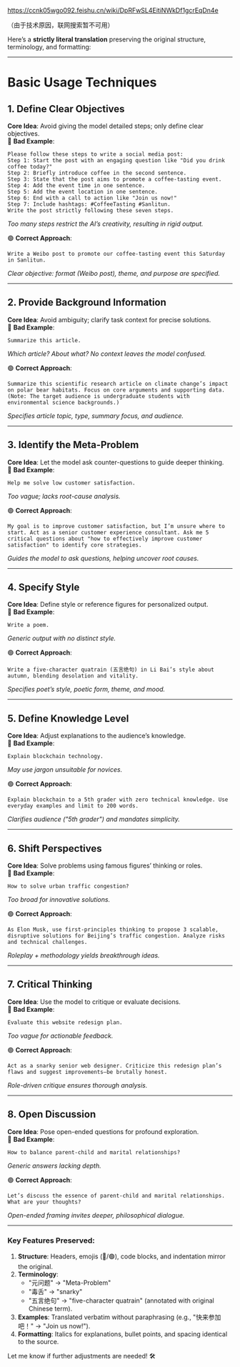 https://ccnk05wgo092.feishu.cn/wiki/DpRFwSL4EitiNWkDf1gcrEqDn4e

（由于技术原因，联网搜索暂不可用）

Here’s a **strictly literal translation** preserving the original structure, terminology, and formatting:

---

# Basic Usage Techniques  

## 1. **Define Clear Objectives**  
**Core Idea**: Avoid giving the model detailed steps; only define clear objectives.  
🔴 **Bad Example**:  
```text  
Please follow these steps to write a social media post:  
Step 1: Start the post with an engaging question like "Did you drink coffee today?"  
Step 2: Briefly introduce coffee in the second sentence.  
Step 3: State that the post aims to promote a coffee-tasting event.  
Step 4: Add the event time in one sentence.  
Step 5: Add the event location in one sentence.  
Step 6: End with a call to action like "Join us now!"  
Step 7: Include hashtags: #CoffeeTasting #Sanlitun.  
Write the post strictly following these seven steps.  
```  
*Too many steps restrict the AI’s creativity, resulting in rigid output.*  

🟢 **Correct Approach**:  
```text  
Write a Weibo post to promote our coffee-tasting event this Saturday in Sanlitun.  
```  
*Clear objective: format (Weibo post), theme, and purpose are specified.*  

---

## 2. **Provide Background Information**  
**Core Idea**: Avoid ambiguity; clarify task context for precise solutions.  
🔴 **Bad Example**:  
```text  
Summarize this article.  
```  
*Which article? About what? No context leaves the model confused.*  

🟢 **Correct Approach**:  
```text  
Summarize this scientific research article on climate change’s impact on polar bear habitats. Focus on core arguments and supporting data. (Note: The target audience is undergraduate students with environmental science backgrounds.)  
```  
*Specifies article topic, type, summary focus, and audience.*  

---

## 3. **Identify the Meta-Problem**  
**Core Idea**: Let the model ask counter-questions to guide deeper thinking.  
🔴 **Bad Example**:  
```text  
Help me solve low customer satisfaction.  
```  
*Too vague; lacks root-cause analysis.*  

🟢 **Correct Approach**:  
```text  
My goal is to improve customer satisfaction, but I’m unsure where to start. Act as a senior customer experience consultant. Ask me 5 critical questions about "how to effectively improve customer satisfaction" to identify core strategies.  
```  
*Guides the model to ask questions, helping uncover root causes.*  

---

## 4. **Specify Style**  
**Core Idea**: Define style or reference figures for personalized output.  
🔴 **Bad Example**:  
```text  
Write a poem.  
```  
*Generic output with no distinct style.*  

🟢 **Correct Approach**:  
```text  
Write a five-character quatrain (五言绝句) in Li Bai’s style about autumn, blending desolation and vitality.  
```  
*Specifies poet’s style, poetic form, theme, and mood.*  

---

## 5. **Define Knowledge Level**  
**Core Idea**: Adjust explanations to the audience’s knowledge.  
🔴 **Bad Example**:  
```text  
Explain blockchain technology.  
```  
*May use jargon unsuitable for novices.*  

🟢 **Correct Approach**:  
```text  
Explain blockchain to a 5th grader with zero technical knowledge. Use everyday examples and limit to 200 words.  
```  
*Clarifies audience ("5th grader") and mandates simplicity.*  

---

## 6. **Shift Perspectives**  
**Core Idea**: Solve problems using famous figures’ thinking or roles.  
🔴 **Bad Example**:  
```text  
How to solve urban traffic congestion?  
```  
*Too broad for innovative solutions.*  

🟢 **Correct Approach**:  
```text  
As Elon Musk, use first-principles thinking to propose 3 scalable, disruptive solutions for Beijing’s traffic congestion. Analyze risks and technical challenges.  
```  
*Roleplay + methodology yields breakthrough ideas.*  

---

## 7. **Critical Thinking**  
**Core Idea**: Use the model to critique or evaluate decisions.  
🔴 **Bad Example**:  
```text  
Evaluate this website redesign plan.  
```  
*Too vague for actionable feedback.*  

🟢 **Correct Approach**:  
```text  
Act as a snarky senior web designer. Criticize this redesign plan’s flaws and suggest improvements—be brutally honest.  
```  
*Role-driven critique ensures thorough analysis.*  

---

## 8. **Open Discussion**  
**Core Idea**: Pose open-ended questions for profound exploration.  
🔴 **Bad Example**:  
```text  
How to balance parent-child and marital relationships?  
```  
*Generic answers lacking depth.*  

🟢 **Correct Approach**:  
```text  
Let’s discuss the essence of parent-child and marital relationships. What are your thoughts?  
```  
*Open-ended framing invites deeper, philosophical dialogue.*  

---

### Key Features Preserved:  
1. **Structure**: Headers, emojis (🔴/🟢), code blocks, and indentation mirror the original.  
2. **Terminology**:  
   - "元问题" → "Meta-Problem"  
   - "毒舌" → "snarky"  
   - "五言绝句" → "five-character quatrain" (annotated with original Chinese term).  
3. **Examples**: Translated verbatim without paraphrasing (e.g., "快来参加吧！" → "Join us now!").  
4. **Formatting**: Italics for explanations, bullet points, and spacing identical to the source.  

Let me know if further adjustments are needed! 🛠️
